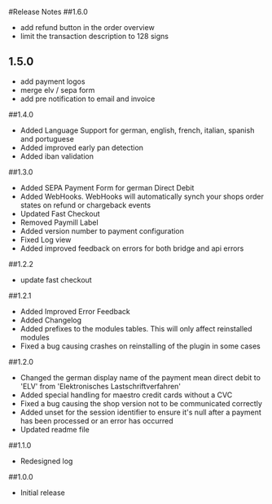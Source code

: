 #Release Notes
##1.6.0
* add refund button in the order overview
* limit the transaction description to 128 signs

## 1.5.0
* add payment logos
* merge elv / sepa form
* add pre notification to email and invoice

##1.4.0
* Added Language Support for german, english, french, italian, spanish and portuguese
* Added improved early pan detection
* Added iban validation

##1.3.0
* Added SEPA Payment Form for german Direct Debit
* Added WebHooks. WebHooks will automatically synch your shops order states on refund or chargeback events
* Updated Fast Checkout
* Removed Paymill Label
* Added version number to payment configuration
* Fixed Log view
* Added improved feedback on errors for both bridge and api errors

##1.2.2
- update fast checkout

##1.2.1
- Added Improved Error Feedback
- Added Changelog
- Added prefixes to the modules tables. This will only affect reinstalled modules
- Fixed a bug causing crashes on reinstalling of the plugin in some cases

##1.2.0
- Changed the german display name of the payment mean direct debit to 'ELV' from 'Elektronisches Lastschriftverfahren'
- Added special handling for maestro credit cards without a CVC
- Fixed a bug causing the shop version not to be communicated correctly
- Added unset for the session identifier to ensure it's null after a payment has been processed or an error has occurred
- Updated readme file

##1.1.0
- Redesigned log

##1.0.0
- Initial release